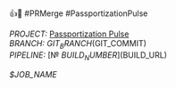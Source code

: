👍🔀 #PRMerge #PassportizationPulse

*PROJECT:* [Passportization Pulse]($GIT_URL)\
*BRANCH:* $GIT_BRANCH ($GIT_COMMIT)\
*PIPELINE:* [№ $BUILD_NUMBER]($BUILD_URL)

*$JOB_NAME*
